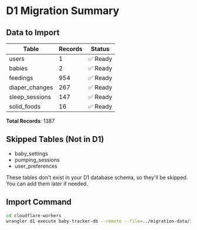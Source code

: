 # D1 Migration Summary

## Data to Import

| Table | Records | Status |
|-------|---------|--------|
| users | 1 | ✅ Ready |
| babies | 2 | ✅ Ready |
| feedings | 954 | ✅ Ready |
| diaper_changes | 267 | ✅ Ready |
| sleep_sessions | 147 | ✅ Ready |
| solid_foods | 16 | ✅ Ready |

**Total Records**: 1387

## Skipped Tables (Not in D1)
- baby_settings
- pumping_sessions  
- user_preferences

These tables don't exist in your D1 database schema, so they'll be skipped.
You can add them later if needed.

## Import Command
```bash
cd cloudflare-workers
wrangler d1 execute baby-tracker-db --remote --file=../migration-data/import-d1-compatible.sql
```
